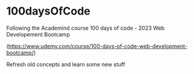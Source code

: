 # 100daysOfCode
Following the Academind course 100 days of code - 2023 Web Developement Bootcamp 

(https://www.udemy.com/course/100-days-of-code-web-development-bootcamp/)

Refresh old concepts and learn some new stuff
